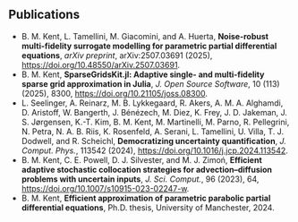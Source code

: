 ## Publications

- B. M. Kent, L. Tamellini, M. Giacomini, and A. Huerta, **Noise-robust multi-fidelity surrogate modelling for parametric partial differential equations**, *arXiv preprint*, arXiv:2507.03691 (2025), https://doi.org/10.48550/arXiv.2507.03691.
- B. M. Kent, **SparseGridsKit.jl: Adaptive single- and multi-fidelity sparse grid approximation in Julia**, *J. Open Source Software*, 10 (113) (2025), 8300, https://doi.org/10.21105/joss.08300.
- L. Seelinger, A. Reinarz, M. B. Lykkegaard, R. Akers, A. M. A. Alghamdi, D. Aristoff, W. Bangerth, J. Bénézech, M. Diez, K. Frey, J. D. Jakeman, J. S. Jørgensen, K.-T. Kim, B. M. Kent, M. Martinelli, M. Parno, R. Pellegrini, N. Petra, N. A. B. Riis, K. Rosenfeld, A. Serani, L. Tamellini, U. Villa, T. J. Dodwell, and R. Scheichl, **Democratizing uncertainty quantification**, *J. Comput. Phys.*, 113542 (2024), https://doi.org/10.1016/j.jcp.2024.113542.
- B. M. Kent, C. E. Powell, D. J. Silvester, and M. J. Zimoń, **Efficient adaptive stochastic collocation strategies for advection–diffusion problems with uncertain inputs**, *J. Sci. Comput.*, 96 (2023), 64, https://doi.org/10.1007/s10915-023-02247-w.
- B. M. Kent, **Efficient approximation of parametric parabolic partial differential equations**, Ph.D. thesis, University of Manchester, 2024.
